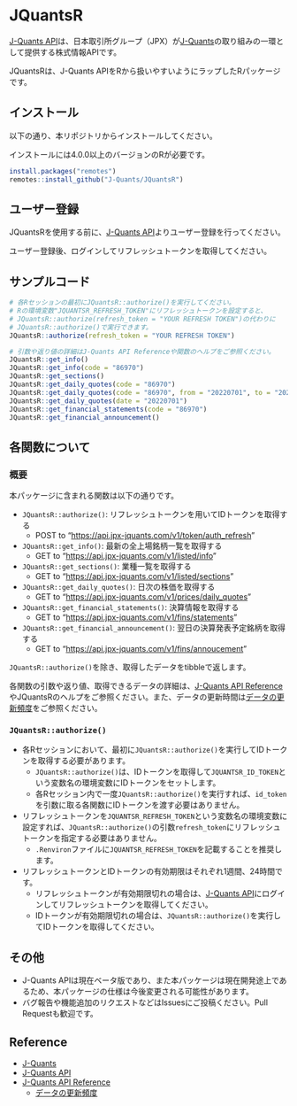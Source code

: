 
# JQuantsR

<!-- badges: start -->
<!-- badges: end -->

[J-Quants
API](https://application.jpx-jquants.com/)は、日本取引所グループ（JPX）が[J-Quants](https://jpx-jquants.com/)の取り組みの一環として提供する株式情報APIです。

JQuantsRは、J-Quants
APIをRから扱いやすいようにラップしたRパッケージです。

## インストール

以下の通り、本リポジトリからインストールしてください。

インストールには4.0.0以上のバージョンのRが必要です。

``` r
install.packages("remotes")
remotes::install_github("J-Quants/JQuantsR")
```

## ユーザー登録

JQuantsRを使用する前に、[J-Quants
API](https://application.jpx-jquants.com/)よりユーザー登録を行ってください。

ユーザー登録後、ログインしてリフレッシュトークンを取得してください。

## サンプルコード

``` r
# 各Rセッションの最初にJQuantsR::authorize()を実行してください。
# Rの環境変数"JQUANTSR_REFRESH_TOKEN"にリフレッシュトークンを設定すると、
# JQuantsR::authorize(refresh_token = "YOUR REFRESH TOKEN")の代わりに
# JQuantsR::authorize()で実行できます。
JQuantsR::authorize(refresh_token = "YOUR REFRESH TOKEN")

# 引数や返り値の詳細はJ-Quants API Referenceや関数のヘルプをご参照ください。
JQuantsR::get_info()
JQuantsR::get_info(code = "86970")
JQuantsR::get_sections()
JQuantsR::get_daily_quotes(code = "86970")
JQuantsR::get_daily_quotes(code = "86970", from = "20220701", to = "20220715")
JQuantsR::get_daily_quotes(date = "20220701")
JQuantsR::get_financial_statements(code = "86970")
JQuantsR::get_financial_announcement()
```

## 各関数について

### 概要

本パッケージに含まれる関数は以下の通りです。

-   `JQuantsR::authorize()`:
    リフレッシュトークンを用いてIDトークンを取得する
    -   POST to “<https://api.jpx-jquants.com/v1/token/auth_refresh>”
-   `JQuantsR::get_info()`: 最新の全上場銘柄一覧を取得する
    -   GET to “<https://api.jpx-jquants.com/v1/listed/info>”
-   `JQuantsR::get_sections()`: 業種一覧を取得する
    -   GET to “<https://api.jpx-jquants.com/v1/listed/sections>”
-   `JQuantsR::get_daily_quotes()`: 日次の株価を取得する
    -   GET to “<https://api.jpx-jquants.com/v1/prices/daily_quotes>”
-   `JQuantsR::get_financial_statements()`: 決算情報を取得する
    -   GET to “<https://api.jpx-jquants.com/v1/fins/statements>”
-   `JQuantsR::get_financial_announcement()`:
    翌日の決算発表予定銘柄を取得する
    -   GET to “<https://api.jpx-jquants.com/v1/fins/annoucement>”

`JQuantsR::authorize()`を除き、取得したデータをtibbleで返します。

各関数の引数や返り値、取得できるデータの詳細は、[J-Quants API
Reference](https://jpx.gitbook.io/j-quants-api/api-reference)やJQuantsRのヘルプをご参照ください。また、データの更新時間は[データの更新頻度](https://jpx.gitbook.io/j-quants-api/api-reference/data-update)をご参照ください。

### `JQuantsR::authorize()`

-   各Rセッションにおいて、最初に`JQuantsR::authorize()`を実行してIDトークンを取得する必要があります。
    -   `JQuantsR::authorize()`は、IDトークンを取得して`JQUANTSR_ID_TOKEN`という変数名の環境変数にIDトークンをセットします。
    -   各Rセッション内で一度`JQuantsR::authorize()`を実行すれば、`id_token`を引数に取る各関数にIDトークンを渡す必要はありません。
-   リフレッシュトークンを`JQUANTSR_REFRESH_TOKEN`という変数名の環境変数に設定すれば、`JQuantsR::authorize()`の引数`refresh_token`にリフレッシュトークンを指定する必要はありません。
    -   `.Renviron`ファイルに`JQUANTSR_REFRESH_TOKEN`を記載することを推奨します。
-   リフレッシュトークンとIDトークンの有効期限はそれぞれ1週間、24時間です。
    -   リフレッシュトークンが有効期限切れの場合は、[J-Quants
        API](https://application.jpx-jquants.com/)にログインしてリフレッシュトークンを取得してください。
    -   IDトークンが有効期限切れの場合は、`JQuantsR::authorize()`を実行してIDトークンを取得してください。

## その他

-   J-Quants
    APIは現在ベータ版であり、また本パッケージは現在開発途上であるため、本パッケージの仕様は今後変更される可能性があります。
-   バグ報告や機能追加のリクエストなどはIssuesにご投稿ください。Pull
    Requestも歓迎です。

## Reference

-   [J-Quants](https://jpx-jquants.com/)
-   [J-Quants API](https://application.jpx-jquants.com/)
-   [J-Quants API
    Reference](https://jpx.gitbook.io/j-quants-api/api-reference)
    -   [データの更新頻度](https://jpx.gitbook.io/j-quants-api/api-reference/data-update)
